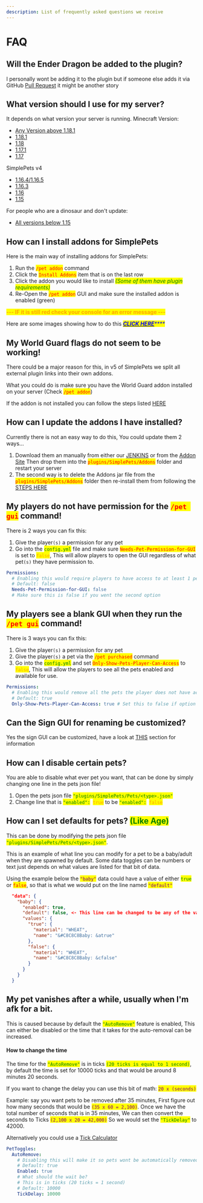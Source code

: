 ```yaml
---
description: List of frequently asked questions we receive
---
```


# FAQ

## **Will the Ender Dragon be added to the plugin?**

I personally wont be adding it to the plugin but if someone else adds it via GitHub [Pull Request](https://github.com/brainsynder-Dev/SimplePets/compare) it might be another story

## **What version should I use for my server?**

It depends on what version your server is running. Minecraft Version:

* [Any Version above 1.18.1](https://ci.pluginwiki.us/job/SimplePets\_v5/)
* [1.18.1](https://ci.pluginwiki.us/job/SimplePets\_v5/lastSuccessfulBuild/artifact/Version\_1.18.1/target/SimplePets-1.18.1.jar)
* [1.18](https://ci.pluginwiki.us/job/SimplePets\_v5/lastSuccessfulBuild/artifact/Version\_1.18/target/SimplePets-1.18.jar)
* [1.17.1](https://ci.pluginwiki.us/job/SimplePets\_v5/lastSuccessfulBuild/artifact/Version\_1.17.1/target/SimplePets-1.17.1.jar)
* [1.17](https://ci.pluginwiki.us/job/SimplePets\_v5/lastSuccessfulBuild/artifact/Version\_1.17/target/SimplePets-1.17.jar)&#x20;

SimplePets v4

* [1.16.4/1.16.5](https://ci.pluginwiki.us/job/SimplePets-Experimental/lastSuccessfulBuild/artifact/v1\_16\_R3/target/SimplePets-1.16.4.jar)
* [1.16.3](https://ci.pluginwiki.us/job/SimplePets-Experimental/lastSuccessfulBuild/artifact/v1\_16\_R2/target/SimplePets-1.16.3.jar)
* [1.16](https://ci.pluginwiki.us/job/SimplePets-Experimental/lastSuccessfulBuild/artifact/v1\_16\_R1/target/SimplePets-1.16.jar)
* [1.15](https://ci.pluginwiki.us/job/SimplePets-Experimental/lastSuccessfulBuild/artifact/v1\_15\_R1/target/SimplePets-1.15.jar)&#x20;

For people who are a dinosaur and don't update:

* [All versions below 1.15](https://ci.pluginwiki.us/job/SimplePets/)

## How can I install addons for SimplePets

Here is the main way of installing addons for SimplePets:

1. Run the <mark style="color:red;">`/pet addon`</mark> command
2. Click the <mark style="color:red;">`Install Addons`</mark> item that is on the last row
3. Click the addon you would like to install _<mark style="color:green;">(Some of them have plugin requirements)</mark>_
4. Re-Open the <mark style="color:red;">`/pet addon`</mark> GUI and make sure the installed addon is enabled (green)&#x20;

<mark style="color:orange;">**--- IF it is still red check your console for an error message ---**</mark>

Here are some images showing how to do this [_<mark style="color:blue;">**CLICK HERE**</mark>_](https://imgur.com/a/Yl0oxft)_<mark style="color:blue;">****</mark>_

## My World Guard flags do not seem to be working!

There could be a major reason for this, in v5 of SimplePets we split all external plugin links into their own addons.&#x20;

What you could do is make sure you have the World Guard addon installed on your server (Check <mark style="color:red;">`/pet addon`</mark>)

If the addon is not installed you can follow the steps listed [HERE](faq.md#how-can-i-install-addons-for-simplepets)

## How can I update the addons I have installed?

Currently there is not an easy way to do this, You could update them 2 ways...

1. Download them an manually from either our [JENKINS](https://ci.pluginwiki.us/view/SimplePets%20Addons/) or from the [Addon Site](https://pluginwiki.us/addons/) Then drop them into the <mark style="color:red;">`plugins/SimplePets/Addons`</mark> folder and restart your server
2. The second way is to delete the Addons jar file from the <mark style="color:red;">`plugins/SimplePets/Addons`</mark> folder then re-install them from following the [STEPS HERE](faq.md#how-can-i-install-addons-for-simplepets)

## My players do not have permission for the <mark style="color:red;">`/pet gui`</mark> command!

There is 2 ways you can fix this:

1. Give the player`(s)` a permission for any pet
2. Go into the <mark style="color:green;">`config.yml`</mark> file and make sure <mark style="color:red;">`Needs-Pet-Permission-for-GUI`</mark> is set to <mark style="color:orange;">`false`</mark>, This will allow players to open the GUI regardless of what pet`(s)` they have permission to.

```yaml
Permissions:
  # Enabling this would require players to have access to at least 1 pets permission
  # Default: false
  Needs-Pet-Permission-for-GUI: false 
  # Make sure this is false if you went the second option
```

## My players see a blank GUI when they run the <mark style="color:red;">`/pet gui`</mark> command!

There is 3 ways you can fix this:

1. Give the player`(s)` a permission for any pet
2. Give the player`(s)` a pet via the <mark style="color:red;">`/pet purchased`</mark> command
3. Go into the <mark style="color:green;">`config.yml`</mark> and set <mark style="color:red;">`Only-Show-Pets-Player-Can-Access`</mark> to <mark style="color:orange;">`false`</mark>, This will allow the players to see all the pets enabled and available for use.

```yaml
Permissions:
  # Enabling this would remove all the pets the player does not have access to from the GUI
  # Default: true
  Only-Show-Pets-Player-Can-Access: true # Set this to false if option 3
```

## Can the Sign GUI for renaming be customized?

Yes the sign GUI can be customized, have a look at [THIS](major-changes-to-v5.md#customization-of-the-sign-gui) section for information

## How can I disable certain pets?

You are able to disable what ever pet you want, that can be done by simply changing one line in the pets json file!

1. Open the pets json file <mark style="color:green;">`"plugins/SimplePets/Pets/<type>.json"`</mark>
2. Change line that is <mark style="color:green;">`"enabled":`</mark>` `<mark style="color:orange;">`true`</mark> to be <mark style="color:green;">`"enabled":`</mark>` `<mark style="color:orange;">`false`</mark>

## How can I set defaults for pets? <mark style="color:green;">(Like Age)</mark>

This can be done by modifying the pets json file <mark style="color:green;">`"plugins/SimplePets/Pets/<type>.json"`</mark>.

This is an example of what line you can modify for a pet to be a baby/adult when they are spawned by default. Some data toggles can be numbers or text just depends on what values are listed for that bit of data.

Using the example below the <mark style="color:purple;">`"baby"`</mark> data could have a value of either <mark style="color:green;">`true`</mark> or <mark style="color:red;">`false`</mark>, so that is what we would put on the line named <mark style="color:purple;">`"default"`</mark>

```json
  "data": {
    "baby": {
      "enabled": true,
      "default": false, <- This line can be changed to be any of the values below
      "values": {
        "true": {
          "material": "WHEAT",
          "name": "&#C8C8C8Baby: &atrue"
        },
        "false": {
          "material": "WHEAT",
          "name": "&#C8C8C8Baby: &cfalse"
        }
      }
    }
  }
```

## My pet vanishes after a while, usually when I'm afk for a bit.

This is caused because by default the <mark style="color:green;">`"AutoRemove"`</mark> feature is enabled, This can either be disabled or the time that it takes for the auto-removal can be increased.

#### How to change the time

The time for the <mark style="color:green;">`"AutoRemove"`</mark> is in ticks <mark style="color:green;">`(20 ticks is equal to 1 second)`</mark>, by default the time is set for 10000 ticks and that would be around 8 minutes 20 seconds.

If you want to change the delay you can use this bit of math: <mark style="color:purple;">`20 x (seconds)`</mark>&#x20;

Example: say you want pets to be removed after 35 minutes, First figure out how many seconds that would be <mark style="color:purple;">`(35 x 60 = 2,100)`</mark>. Once we have the total number of seconds that is in 35 minutes, We can then convert the seconds to Ticks <mark style="color:purple;">`(2,100 x 20 = 42,000)`</mark> So we would set the <mark style="color:green;">`"TickDelay"`</mark> to 42000.

Alternatively you could use a [Tick Calculator](https://mapmaking.fr/tick/)&#x20;

```yaml
PetToggles:
  AutoRemove:
    # Disabling this will make it so pets wont be automatically removed if the player is afk
    # Default: true
    Enabled: true
    # What should the wait be?
    # This is in ticks (20 ticks = 1 second)
    # Default: 10000
    TickDelay: 10000
```

